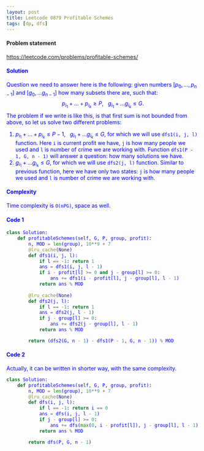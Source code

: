 ```yaml
---
layout: post
title: Leetcode 0879 Profitable Schemes
tags: [dp, dfs]
---
```


#### Problem statement

<a href="https://leetcode.com/problems/profitable-schemes/"> <font color = blue>https://leetcode.com/problems/profitable-schemes/

#### Solution
Question we need to answer here is the following: given numbers $[p_0, \dots, p_{n-1}]$ and $[g_0, \dots g_{n-1}]$ how many subsets there are, such that:
$$p_{i_1} + \dots + p_{i_k} \geqslant P, \ \ \ g_{i_1} + \dots g_{i_k} \leqslant G.$$ The problem if we write is like this, is that first sum is not bounded from above, so let us solve two different problems:

1. $p_{i_1} + \dots + p_{i_k} \leqslant P - 1, \ \ \ g_{i_1} + \dots g_{i_k} \leqslant G$, for which we will use `dfs1(i, j, l)` function. Here `i` is current profit we have, `j` is how many people we used and `l` is number of crime we are working with. Function `dfs1(P - 1, G, n - 1)` will answer a question: how many solutions we have.
2. $g_{i_1} + \dots g_{i_k} \leqslant G$, for which we will use `dfs2(j, l)` function. Similar to previous function, here we have only two states: `j` is how many people we used and `l` is number of crime we are working with.

#### Complexity
Time complexity is `O(nPG)`, space as well.

#### Code 1
```python
class Solution:
    def profitableSchemes(self, G, P, group, profit):
        n, MOD = len(group), 10**9 + 7
        @lru_cache(None)
        def dfs1(i, j, l):
            if l == -1: return 1
            ans = dfs1(i, j, l - 1)
            if i - profit[l] >= 0 and j - group[l] >= 0:
                ans += dfs1(i - profit[l], j - group[l], l - 1)  
            return ans % MOD
        
        @lru_cache(None)
        def dfs2(j, l):
            if l == -1: return 1 
            ans = dfs2(j, l - 1)
            if j - group[l] >= 0:
                ans += dfs2(j - group[l], l - 1)
            return ans % MOD

        return (dfs2(G, n - 1) - dfs1(P - 1, G, n - 1)) % MOD
```

#### Code 2
Actually, it can be written in shorter way, with the same complexity.

```python
class Solution:
    def profitableSchemes(self, G, P, group, profit):
        n, MOD = len(group), 10**9 + 7
        @lru_cache(None)
        def dfs(i, j, l):
            if l == -1: return i == 0
            ans = dfs(i, j, l - 1)
            if j - group[l] >= 0:
                ans += dfs(max(0, i - profit[l]), j - group[l], l - 1)  
            return ans % MOD

        return dfs(P, G, n - 1)
```

